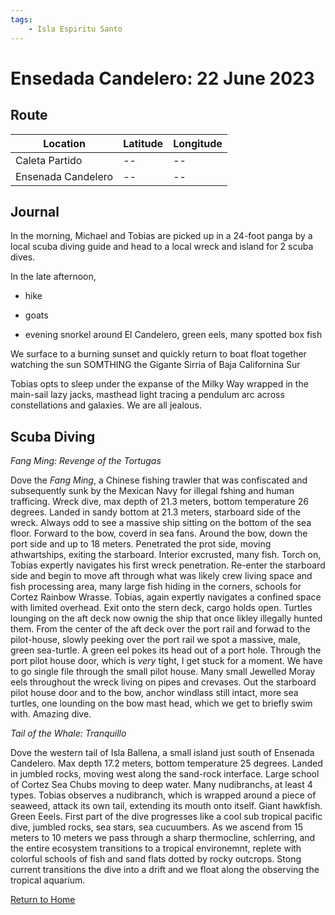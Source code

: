 ```yaml
---
tags:
    - Isla Espiritu Santo
---
```


# Ensedada Candelero: 22 June 2023

## Route

| Location | Latitude | Longitude |
|--|--|--|
| Caleta Partido |--|--|
| Ensenada Candelero |--|--|

## Journal

In the morning, Michael and Tobias are picked up in a 24-foot panga by a local scuba diving guide and head to a local wreck and island for 2 scuba dives.

In the late afternoon, 

- hike
- goats

- evening snorkel around El Candelero, green eels, many spotted box fish

We surface to a burning sunset and quickly return to boat
float together watching the sun SOMTHING the Gigante Sirria of Baja Californina Sur

Tobias opts to sleep under the expanse of the Milky Way wrapped in the main-sail lazy jacks, masthead light tracing a pendulum arc across constellations and galaxies. We are all jealous.

## Scuba Diving

_Fang Ming: Revenge of the Tortugas_

Dove the _Fang Ming_, a Chinese fishing trawler that was confiscated and subsequently sunk by the Mexican Navy for illegal fshing and human trafficing. Wreck dive, max depth of 21.3 meters, bottom temperature 26 degrees. Landed in sandy bottom at 21.3 meters, starboard side of the wreck. Always odd to see a massive ship sitting on the bottom of the sea floor. Forward to the bow, coverd in sea fans. Around the bow, down the port side and up to 18 meters. Penetrated the prot side, moving athwartships, exiting the starboard. Interior excrusted, many fish. Torch on, Tobias expertly navigates his first wreck penetration. Re-enter the starboard side and begin to move aft through what was likely crew living space and fish processing area, many large fish hiding in the corners, schools for Cortez Rainbow Wrasse. Tobias, again expertly navigates a confined space with limited overhead. Exit onto the stern deck, cargo holds open. Turtles lounging on the aft deck now ownig the ship that once likley illegally hunted them. From the center of the aft deck over the port rail and forwad to the pilot-house, slowly peeking over the port rail we spot a massive, male, green sea-turtle. A green eel pokes its head out of a port hole. Through the port pilot house door, which is _very_ tight, I get stuck for a moment. We have to go single file through the small pilot house. Many small Jewelled Moray eels throughout the wreck living on pipes and crevases. Out the starboard pilot house door and to the bow, anchor windlass still intact, more sea turtles, one lounding on the bow mast head, which we get to briefly swim with. Amazing dive.

_Tail of the Whale: Tranquillo_

Dove the western tail of Isla Ballena, a small island just south of Ensenada Candelero. Max depth 17.2 meters, bottom temperature 25 degrees. Landed in jumbled rocks, moving west along the sand-rock interface. Large school of Cortez Sea Chubs moving to deep water. Many nudibranchs, at least 4 types. Tobias observes a nudibranch, which is wrapped around a piece of seaweed, attack its own tail, extending its mouth onto itself. Giant hawkfish. Green Eeels. First part of the dive progresses like a cool sub tropical pacific dive, jumbled rocks, sea stars, sea cucuumbers. As we ascend from 15 meters to 10 meters we pass through a sharp thermocline, schlerring, and the entire ecosystem transitions to a tropical environemnt, replete with colorful schools of fish and sand flats dotted by rocky outcrops. Stong current transitions the dive into a drift and we float along the observing the tropical aquarium.



<!--- Below is navigation to home --->
 [Return to Home](index.md)